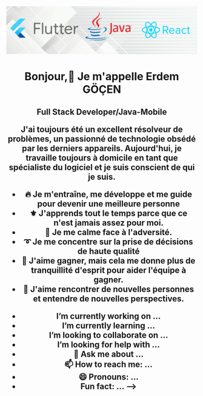 <img src="https://github.com/erdemgocen44/erdemgocen44/blob/main/1633014219490.jpg?raw=true">

<h1 align="center">Bonjour,👋 Je m'appelle Erdem GÖÇEN </h1>

<h2 align="center">Full Stack Developer/Java-Mobile<h/2>
  

  <p align="center"> J'ai toujours été un excellent résolveur de problèmes, un passionné de technologie obsédé par les derniers appareils. Aujourd'hui, je travaille toujours à domicile en tant que spécialiste du logiciel et je suis conscient de qui je suis.</p>
  
  <ul>
    <li>🔥 Je m'entraîne, me développe et me guide pour devenir une meilleure personne</li>
<li>⚜️ J'apprends tout le temps parce que ce n'est jamais assez pour moi.</li>
<li>🧠 Je me calme face à l'adversité.</li>
<li>➰ Je me concentre sur la prise de décisions de haute qualité</li>
<li>👯 J'aime gagner, mais cela me donne plus de tranquillité d'esprit pour aider l'équipe à gagner.</li>
<li>🔭 J'aime rencontrer de nouvelles personnes et entendre de nouvelles perspectives.</li>

  </ul>







-  I’m currently working on ...
-  I’m currently learning ...
-  I’m looking to collaborate on ...
-  I’m looking for help with ...
- 💬 Ask me about ...
- 📫 How to reach me: ...
- 😄 Pronouns: ...
-  Fun fact: ...
-->
